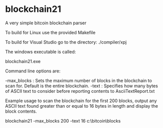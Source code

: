 # blockchain21
A very simple bitcoin blockchain parser


To build for Linux use the provided Makefile

To build for Visual Studio go to the directory: ./compiler/xpj

The windows executable is called:

blockchain21.exe

Command line options are:

-max_blocks <n>  : Sets the maximum number of blocks in the blockchain to scan for.  Default is the entire blockchain.
-text <n>		 : Specifies how many bytes of ASCII text to consider before reporting contents to AsciiTextReport.txt

Example usage to scan the blockchain for the first 200 blocks, output any ASCII text found greater than or equal to 16 bytes
in length and display the block contents.

blockchain21 -max_blocks 200 -text 16 c:\bitcoin\blocks

